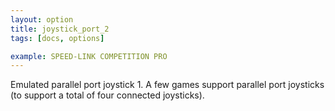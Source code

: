 ```yaml
---
layout: option
title: joystick_port_2
tags: [docs, options]

example: SPEED-LINK COMPETITION PRO
---
```


Emulated parallel port joystick 1. A few games support parallel port
joysticks (to support a total of four connected joysticks).
